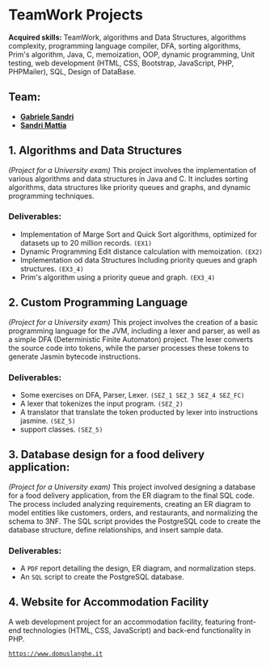 # TeamWork Projects
**Acquired skills:** TeamWork, algorithms and Data Structures, algorithms complexity, programming language compiler, DFA, sorting algorithms, Prim's algorithm, Java, C, memoization, OOP, dynamic programming, Unit testing, web development (HTML, CSS, Bootstrap, JavaScript, PHP, PHPMailer), SQL, Design of DataBase.

## Team:
   - **[Gabriele Sandri](https://github.com/GabrieleSandri)**
   - **[Sandri Mattia](https://github.com/S-mattia)**

## 1. Algorithms and Data Structures
*(Project for a University exam)*
This project involves the implementation of various algorithms and data structures in Java and C. It includes sorting algorithms, data structures like priority queues and graphs, and dynamic programming techniques. 

### Deliverables:
   - Implementation of Marge Sort and Quick Sort algorithms, optimized for datasets up to 20 million records. `(EX1)`
   - Dynamic Programming Edit distance calculation with memoization. `(EX2)`
   - Implementation od data Structures Including priority queues and graph structures. `(EX3_4)`
   - Prim's algorithm using a priority queue and graph. `(EX3_4)`
   

## 2. Custom Programming Language
*(Project for a University exam)*
This project involves the creation of a basic programming language for the JVM, including a lexer and parser, as well as a simple DFA (Deterministic Finite Automaton) project. The lexer converts the source code into tokens, while the parser processes these tokens to generate Jasmin bytecode instructions.

### Deliverables:
   - Some exercises on DFA, Parser, Lexer. `(SEZ_1 SEZ_3 SEZ_4 SEZ_FC)`
   - A lexer that tokenizes the input program. `(SEZ_2)`
   - A translator that translate the token producted by lexer into instructions jasmine. `(SEZ_5)`
   - support classes. `(SEZ_5)`

## 3. Database design for a food delivery application:
*(Project for a University exam)*
This project involved designing a database for a food delivery application, from the ER diagram to the final SQL code. The process included analyzing requirements, creating an ER diagram to model entities like customers, orders, and restaurants, and normalizing the schema to 3NF. The SQL script provides the PostgreSQL code to create the database structure, define relationships, and insert sample data.

### Deliverables:

   - A `PDF` report detailing the design, ER diagram, and normalization steps.
   - An `SQL` script to create the PostgreSQL database.

## 4. Website for Accommodation Facility
A web development project for an accommodation facility, featuring front-end technologies (HTML, CSS, JavaScript) and back-end functionality in PHP.

[`https://www.domuslanghe.it`](https://www.domuslanghe.it)
